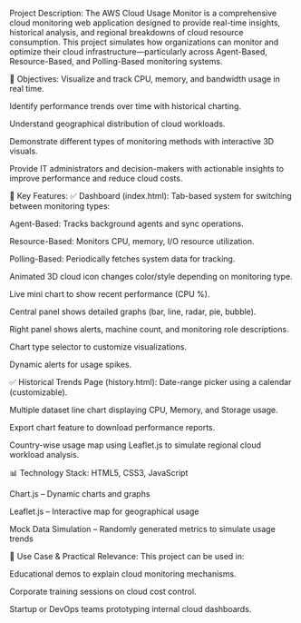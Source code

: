 Project Description:
The AWS Cloud Usage Monitor is a comprehensive cloud monitoring web application designed to provide real-time insights, historical analysis, and regional breakdowns of cloud resource consumption. This project simulates how organizations can monitor and optimize their cloud infrastructure—particularly across Agent-Based, Resource-Based, and Polling-Based monitoring systems.

🎯 Objectives:
Visualize and track CPU, memory, and bandwidth usage in real time.

Identify performance trends over time with historical charting.

Understand geographical distribution of cloud workloads.

Demonstrate different types of monitoring methods with interactive 3D visuals.

Provide IT administrators and decision-makers with actionable insights to improve performance and reduce cloud costs.

🧰 Key Features:
✅ Dashboard (index.html):
Tab-based system for switching between monitoring types:

Agent-Based: Tracks background agents and sync operations.

Resource-Based: Monitors CPU, memory, I/O resource utilization.

Polling-Based: Periodically fetches system data for tracking.

Animated 3D cloud icon changes color/style depending on monitoring type.

Live mini chart to show recent performance (CPU %).

Central panel shows detailed graphs (bar, line, radar, pie, bubble).

Right panel shows alerts, machine count, and monitoring role descriptions.

Chart type selector to customize visualizations.

Dynamic alerts for usage spikes.

✅ Historical Trends Page (history.html):
Date-range picker using a calendar (customizable).

Multiple dataset line chart displaying CPU, Memory, and Storage usage.

Export chart feature to download performance reports.

Country-wise usage map using Leaflet.js to simulate regional cloud workload analysis.

📊 Technology Stack:
HTML5, CSS3, JavaScript

Chart.js – Dynamic charts and graphs

Leaflet.js – Interactive map for geographical usage

Mock Data Simulation – Randomly generated metrics to simulate usage trends

🚀 Use Case & Practical Relevance:
This project can be used in:

Educational demos to explain cloud monitoring mechanisms.

Corporate training sessions on cloud cost control.

Startup or DevOps teams prototyping internal cloud dashboards.


